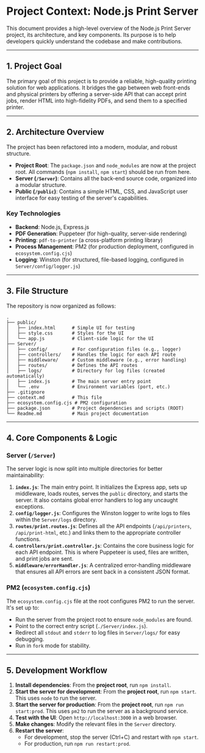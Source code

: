 # Project Context: Node.js Print Server

This document provides a high-level overview of the Node.js Print Server project, its architecture, and key components. Its purpose is to help developers quickly understand the codebase and make contributions.

---

## 1. Project Goal

The primary goal of this project is to provide a reliable, high-quality printing solution for web applications. It bridges the gap between web front-ends and physical printers by offering a server-side API that can accept print jobs, render HTML into high-fidelity PDFs, and send them to a specified printer.

---

## 2. Architecture Overview

The project has been refactored into a modern, modular, and robust structure.

-   **Project Root**: The `package.json` and `node_modules` are now at the project root. All commands (`npm install`, `npm start`) should be run from here.
-   **Server (`/Server`)**: Contains all the back-end source code, organized into a modular structure.
-   **Public (`/public`)**: Contains a simple HTML, CSS, and JavaScript user interface for easy testing of the server's capabilities.

### Key Technologies

-   **Backend**: Node.js, Express.js
-   **PDF Generation**: Puppeteer (for high-quality, server-side rendering)
-   **Printing**: `pdf-to-printer` (a cross-platform printing library)
-   **Process Management**: PM2 (for production deployment, configured in `ecosystem.config.cjs`)
-   **Logging**: Winston (for structured, file-based logging, configured in `Server/config/logger.js`)

---

## 3. File Structure

The repository is now organized as follows:

```
.
├── public/
│   ├── index.html      # Simple UI for testing
│   ├── style.css       # Styles for the UI
│   └── app.js          # Client-side logic for the UI
├── Server/
│   ├── config/         # For configuration files (e.g., logger)
│   ├── controllers/    # Handles the logic for each API route
│   ├── middleware/     # Custom middleware (e.g., error handling)
│   ├── routes/         # Defines the API routes
│   ├── logs/           # Directory for log files (created automatically)
│   ├── index.js        # The main server entry point
│   └── .env            # Environment variables (port, etc.)
├── .gitignore
├── context.md          # This file
├── ecosystem.config.cjs # PM2 configuration
├── package.json        # Project dependencies and scripts (ROOT)
└── Readme.md           # Main project documentation
```

---

## 4. Core Components & Logic

### Server (`/Server`)

The server logic is now split into multiple directories for better maintainability:

1.  **`index.js`**: The main entry point. It initializes the Express app, sets up middleware, loads routes, serves the `public` directory, and starts the server. It also contains global error handlers to log any uncaught exceptions.
2.  **`config/logger.js`**: Configures the Winston logger to write logs to files within the `Server/logs` directory.
3.  **`routes/print.routes.js`**: Defines all the API endpoints (`/api/printers`, `/api/print-html`, etc.) and links them to the appropriate controller functions.
4.  **`controllers/print.controller.js`**: Contains the core business logic for each API endpoint. This is where Puppeteer is used, files are written, and print jobs are sent.
5.  **`middleware/errorHandler.js`**: A centralized error-handling middleware that ensures all API errors are sent back in a consistent JSON format.

### PM2 (`ecosystem.config.cjs`)

The `ecosystem.config.cjs` file at the root configures PM2 to run the server. It's set up to:
- Run the server from the project root to ensure `node_modules` are found.
- Point to the correct entry script (`./Server/index.js`).
- Redirect all `stdout` and `stderr` to log files in `Server/logs/` for easy debugging.
- Run in `fork` mode for stability.

---

## 5. Development Workflow

1.  **Install dependencies**: From the **project root**, run `npm install`.
2.  **Start the server for development**: From the **project root**, run `npm start`. This uses `node` to run the server.
3.  **Start the server for production**: From the **project root**, run `npm run start:prod`. This uses `pm2` to run the server as a background service.
4.  **Test with the UI**: Open `http://localhost:3000` in a web browser.
5.  **Make changes**: Modify the relevant files in the `Server` directory.
6.  **Restart the server**:
    - For development, stop the server (Ctrl+C) and restart with `npm start`.
    - For production, run `npm run restart:prod`.